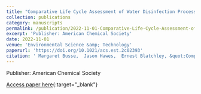 ```yaml
---
title: "Comparative Life Cycle Assessment of Water Disinfection Processes Applicable in Low-Income Settings"
collection: publications
category: manuscripts
permalink: /publication/2022-11-01-Comparative-Life-Cycle-Assessment-of-Water-Disinfection-Processes-Applicable-in-Low-Income-Settings
excerpt: 'Publisher: American Chemical Society'
date: 2022-11-01
venue: 'Environmental Science &amp; Technology'
paperurl: 'https://doi.org/10.1021/acs.est.2c02393'
citation: ' Margaret Busse,  Jason Hawes,  Ernest Blatchley, &quot;Comparative Life Cycle Assessment of Water Disinfection Processes Applicable in Low-Income Settings.&quot; Environmental Science &amp;amp; Technology, 2022.'
---
```

Publisher: American Chemical Society

[Access paper here](https://doi.org/10.1021/acs.est.2c02393){:target="_blank"}
